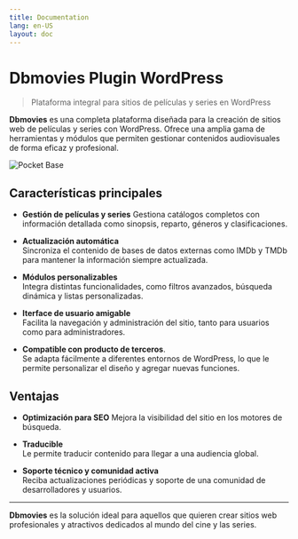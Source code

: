 ```yaml
---
title: Documentation
lang: en-US
layout: doc
---
```


# Dbmovies Plugin WordPress

> Plataforma integral para sitios de películas y series en WordPress

**Dbmovies** es una completa plataforma diseñada para la creación de sitios web de películas y series con WordPress. Ofrece una amplia gama de herramientas y módulos que permiten gestionar contenidos audiovisuales de forma eficaz y profesional.

![Pocket Base](https://camo.githubusercontent.com/3b198a3ea92b78b9f56f6ec7c2eea0d81ee57ec8b4e2420cde3e1fecedcbc2c7/68747470733a2f2f692e696d6775722e636f6d2f3571696d6e6d352e706e67)

## Características principales

- **Gestión de películas y series**
Gestiona catálogos completos con información detallada como sinopsis, reparto, géneros y clasificaciones.

- **Actualización automática**  
Sincroniza el contenido de bases de datos externas como IMDb y TMDb para mantener la información siempre actualizada.

- **Módulos personalizables**  
Integra distintas funcionalidades, como filtros avanzados, búsqueda dinámica y listas personalizadas.

- **Iterface de usuario amigable**  
Facilita la navegación y administración del sitio, tanto para usuarios como para administradores.

- **Compatible con producto de terceros**.  
Se adapta fácilmente a diferentes entornos de WordPress, lo que le permite personalizar el diseño y agregar nuevas funciones.

## Ventajas

- **Optimización para SEO**
Mejora la visibilidad del sitio en los motores de búsqueda.

- **Traducible**  
Le permite traducir contenido para llegar a una audiencia global.

- **Soporte técnico y comunidad activa**  
Reciba actualizaciones periódicas y soporte de una comunidad de desarrolladores y usuarios.

---

**Dbmovies** es la solución ideal para aquellos que quieren crear sitios web profesionales y atractivos dedicados al mundo del cine y las series.
